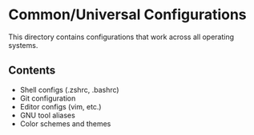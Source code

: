 # Common/Universal Configurations

This directory contains configurations that work across all operating systems.

## Contents

- Shell configs (.zshrc, .bashrc)
- Git configuration
- Editor configs (vim, etc.)
- GNU tool aliases
- Color schemes and themes